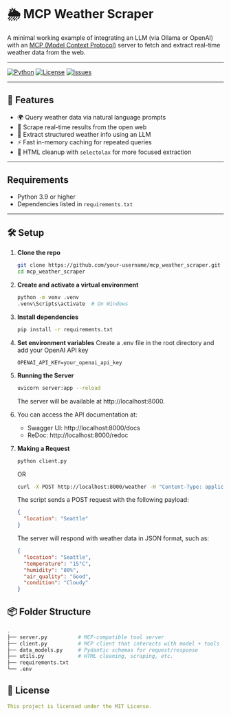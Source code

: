 # 🌦️ MCP Weather Scraper

A minimal working example of integrating an LLM (via Ollama or OpenAI) with an [MCP (Model Context Protocol)](https://github.com/ai-dot-ai/model-context-protocol) server to fetch and extract real-time weather data from the web.

---

[![Python](https://img.shields.io/badge/Python-3.10%2B-blue?logo=python)](https://www.python.org/)
[![License](https://img.shields.io/github/license/EXPESRaza/mcp_weather_scraper)](LICENSE)
[![Issues](https://img.shields.io/github/issues/EXPESRaza/mcp_weather_scraper)](https://github.com/EXPESRaza/mcp_weather_scraper/issues)

---

## 🚀 Features

- 🌍 Query weather data via natural language prompts
- 📡 Scrape real-time results from the open web
- 🧠 Extract structured weather info using an LLM
- ⚡ Fast in-memory caching for repeated queries
- 🧹 HTML cleanup with `selectolax` for more focused extraction

---

## Requirements

- Python 3.9 or higher
- Dependencies listed in `requirements.txt`

---

## 🛠️ Setup

1. **Clone the repo**
   ```bash
   git clone https://github.com/your-username/mcp_weather_scraper.git
   cd mcp_weather_scraper
   ```
2. **Create and activate a virtual environment**
   ```bash
   python -m venv .venv
   .venv\Scripts\activate  # On Windows
   ```
3. **Install dependencies**
   ```bash
   pip install -r requirements.txt
   ```
4. **Set environment variables**
   Create a .env file in the root directory and add your OpenAI API key
   ```env
   OPENAI_API_KEY=your_openai_api_key
   ```

5. **Running the Server**
   ```bash
   uvicorn server:app --reload
   ```
   The server will be available at http://localhost:8000.

6. You can access the API documentation at:
   - Swagger UI: http://localhost:8000/docs
   - ReDoc: http://localhost:8000/redoc

7. **Making a Request**
   ```bash
   python client.py
   ```
   OR
   ```bash
   curl -X POST http://localhost:8000/weather -H "Content-Type: application/json" -d '{"location": "Seattle"}'
   ```
   The script sends a POST request with the following payload:
   ```json
   {
     "location": "Seattle"
   }
   ```
   The server will respond with weather data in JSON format, such as:
   ```json
   {
     "location": "Seattle",
     "temperature": "15°C",
     "humidity": "80%",
     "air_quality": "Good",
     "condition": "Cloudy"
   }
   ```

## 📦 Folder Structure
```bash
.
├── server.py          # MCP-compatible tool server
├── client.py          # MCP client that interacts with model + tools
├── data_models.py     # Pydantic schemas for request/response
├── utils.py           # HTML cleaning, scraping, etc.
├── requirements.txt
└── .env
```

## 📄 License
```yaml
This project is licensed under the MIT License.
```
